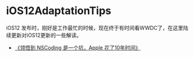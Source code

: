 # iOS12AdaptationTips

iOS12 发布时，刚好是工作最忙的时候，现在终于有时间看WWDC了，在这里陆续更新对iOS12更新的一些解读。

 -  [《领悟到 NSCoding 是一个坑，Apple 花了10年时间》]( https://github.com/ChenYilong/iOS12AdaptationTips/issues/1 ) 
